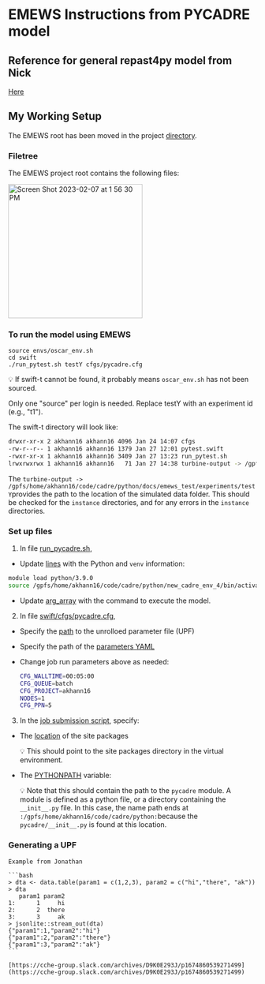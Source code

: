 # EMEWS Instructions from PYCADRE model

## Reference for general repast4py model from Nick

[Here](https://github.com/khanna-lab/cadre/blob/master/python/docs/emews_instructions.md)

## My Working Setup

The EMEWS root has been moved in the project [directory](https://github.com/khanna-lab/cadre/tree/network-analysis/emews). 

### Filetree

The EMEWS project root contains the following files:

<img width="272" alt="Screen Shot 2023-02-07 at 1 56 30 PM" src="https://user-images.githubusercontent.com/8194564/217339644-5bc4fdf5-b883-4846-aa7e-a6e6fb61ab4b.png">



### To run the model using EMEWS

```
source envs/oscar_env.sh
cd swift
./run_pytest.sh testY cfgs/pycadre.cfg
```


💡 If swift-t cannot be found, it probably means `oscar_env.sh` has not been sourced.



Only one "source" per login is needed. Replace testY with an experiment id (e.g., "t1").

The swift-t directory will look like:
 

```bash
drwxr-xr-x 2 akhann16 akhann16 4096 Jan 24 14:07 cfgs
-rw-r--r-- 1 akhann16 akhann16 1379 Jan 27 12:01 pytest.swift
-rwxr-xr-x 1 akhann16 akhann16 3409 Jan 27 13:23 run_pytest.sh
lrwxrwxrwx 1 akhann16 akhann16   71 Jan 27 14:38 turbine-output -> /gpfs/home/akhann16/code/cadre/python/docs/emews_test/experiments/testY
```

The `turbine-output -> /gpfs/home/akhann16/code/cadre/python/docs/emews_test/experiments/testY`provides the path to the location of the simulated data folder. This should be checked for the `instance` directories, and for any errors in the `instance` directories.

### Set up files

1) In file [run_pycadre.sh](https://github.com/khanna-lab/cadre/blob/74a45608342f5e7e090cbe6671d62d3b15a6416f/python/docs/emews_test/scripts/run_model_pycadre.sh), 

- Update [lines](https://github.com/khanna-lab/cadre/blob/74a45608342f5e7e090cbe6671d62d3b15a6416f/python/docs/emews_test/scripts/run_model_pycadre.sh#L35-L38) with the Python and `venv` information:

```bash
module load python/3.9.0
source /gpfs/home/akhann16/code/cadre/python/new_cadre_env_4/bin/activate
```

- Update [arg_array](https://github.com/khanna-lab/cadre/blob/c1915e1c8a9ed3329c81ea54d517135333b0ad8a/python/docs/emews_test/scripts/run_model_pycadre.sh#L58) with the command to execute the model.

2) In file [swift/cfgs/pycadre.cfg](https://github.com/khanna-lab/cadre/blob/master/python/docs/emews_test/swift/cfgs/pycadre.cfg), 

- Specify the [path](https://github.com/khanna-lab/cadre/blob/c1915e1c8a9ed3329c81ea54d517135333b0ad8a/python/docs/emews_test/swift/cfgs/pycadre.cfg#L9) to  the unrolloed parameter file (UPF)
- Specify the path of the [parameters YAML](https://github.com/khanna-lab/cadre/blob/c1915e1c8a9ed3329c81ea54d517135333b0ad8a/python/docs/emews_test/swift/cfgs/pycadre.cfg#L10)
- Change job run parameters above as needed:
    
    ```bash
    CFG_WALLTIME=00:05:00
    CFG_QUEUE=batch
    CFG_PROJECT=akhann16
    NODES=1
    CFG_PPN=5
    ```
    

3) In the [job submission script](https://github.com/khanna-lab/cadre/blob/master/python/docs/emews_test/swift/run_pytest.sh), specify:

- The [location](https://github.com/khanna-lab/cadre/blob/c1915e1c8a9ed3329c81ea54d517135333b0ad8a/python/docs/emews_test/swift/run_pytest.sh#L58) of the site packages
    
    
    💡 This should point to the site packages directory in the virtual environment.
    
    
    
- The [PYTHONPATH](https://github.com/khanna-lab/cadre/blob/c1915e1c8a9ed3329c81ea54d517135333b0ad8a/python/docs/emews_test/swift/run_pytest.sh#L59) variable:
    
    
    💡 Note that this should contain the path to the `pycadre` module. A module is defined as a python file, or a directory containing the `__init__.py` file.  In this case, the name path ends at `:/gpfs/home/akhann16/code/cadre/python:`because the `pycadre/__init__.py` is found at this location.
    
   
### Generating a UPF
    
    Example from Jonathan
    
    ```bash
    > dta <- data.table(param1 = c(1,2,3), param2 = c("hi","there", "ak"))
    > dta
       param1 param2
    1:      1     hi
    2:      2  there
    3:      3     ak
    > jsonlite::stream_out(dta)
    {"param1":1,"param2":"hi"}
    {"param1":2,"param2":"there"}
    {"param1":3,"param2":"ak"}
    ```
    
    [https://cche-group.slack.com/archives/D9K0E293J/p1674860539271499](https://cche-group.slack.com/archives/D9K0E293J/p1674860539271499)
    
    
